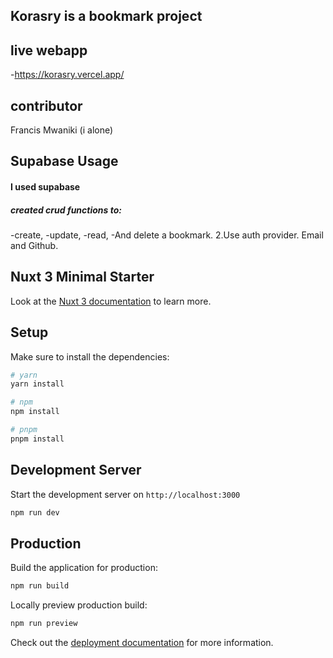 ## Korasry is a bookmark project

## live webapp 
-https://korasry.vercel.app/

## contributor
 Francis Mwaniki (i alone)
 
## Supabase Usage
#### I used supabase
 ##### created crud functions to:
 -create,
 -update,
 -read,
 -And delete a bookmark.
 2.Use auth provider. Email and Github.

## Nuxt 3 Minimal Starter

Look at the [Nuxt 3 documentation](https://nuxt.com/docs/getting-started/introduction) to learn more.

## Setup

Make sure to install the dependencies:

```bash
# yarn
yarn install

# npm
npm install

# pnpm
pnpm install
```

## Development Server

Start the development server on `http://localhost:3000`

```bash
npm run dev
```

## Production

Build the application for production:

```bash
npm run build
```

Locally preview production build:

```bash
npm run preview
```

Check out the [deployment documentation](https://nuxt.com/docs/getting-started/deployment) for more information.
